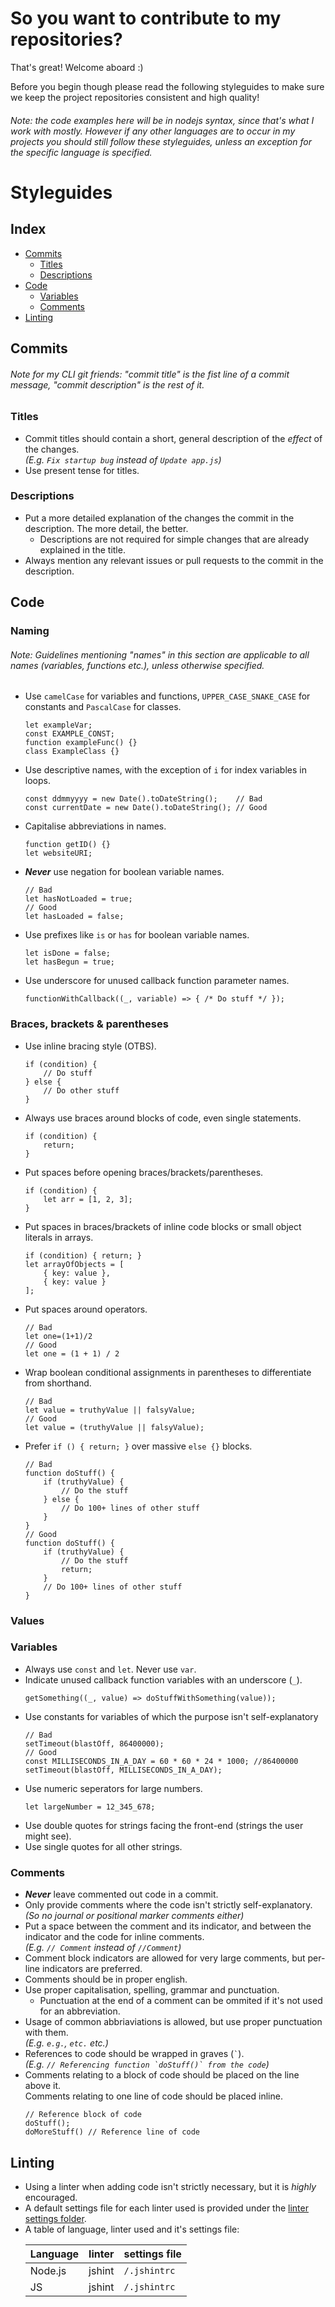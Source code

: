# So you want to contribute to my repositories?
That's great! Welcome aboard :)

Before you begin though please read the following styleguides to make sure we keep the project repositories consistent and high quality!

###### Note: the code examples here will be in nodejs syntax, since that's what I work with mostly. However if any other languages are to occur in my projects you should still follow these styleguides, unless an exception for the specific language is specified.

# Styleguides

## Index
- [Commits](#commits)
	- [Titles](#titles)
	- [Descriptions](#descriptions)
- [Code](#code)
	- [Variables](#variables)
	- [Comments](#comments)
- [Linting](#linting)


## Commits
###### Note for my CLI git friends: "commit title" is the fist line of a commit message, "commit description" is the rest of it.

### Titles
- Commit titles should contain a short, general description of the *effect* of the changes.  
	*(E.g. ``Fix startup bug`` instead of ``Update app.js``)*
- Use present tense for titles.

### Descriptions
- Put a more detailed explanation of the changes the commit in the description. The more detail, the better.
	- Descriptions are not required for simple changes that are already explained in the title.
- Always mention any relevant issues or pull requests to the commit in the description.

## Code
### Naming
###### Note: Guidelines mentioning "names" in this section are applicable to all names (variables, functions etc.), unless otherwise specified.
- Use `camelCase` for variables and functions, `UPPER_CASE_SNAKE_CASE` for constants and `PascalCase` for classes.
	```node
	let exampleVar;
	const EXAMPLE_CONST;
	function exampleFunc() {}
	class ExampleClass {}
	```
- Use descriptive names, with the exception of `i` for index variables in loops.
	```node
	const ddmmyyyy = new Date().toDateString();    // Bad
	const currentDate = new Date().toDateString(); // Good
	```
- Capitalise abbreviations in names.
	```node
	function getID() {}
	let websiteURI;
	```
- ***Never*** use negation for boolean variable names.
	```node
	// Bad
	let hasNotLoaded = true;
	// Good
	let hasLoaded = false;
	```
- Use prefixes like ``is`` or ``has`` for boolean variable names.
	```node
	let isDone = false;
	let hasBegun = true;
	```
- Use underscore for unused callback function parameter names.
	```node
	functionWithCallback((_, variable) => { /* Do stuff */ });
	```  

### Braces, brackets & parentheses
- Use inline bracing style (OTBS).
	```node
	if (condition) {
		// Do stuff
	} else {
		// Do other stuff
	}
	```
- Always use braces around blocks of code, even single statements.
	```node
	if (condition) { 
		return; 
	}
	```
- Put spaces before opening braces/brackets/parentheses.
	```node
	if (condition) {
		let arr = [1, 2, 3];
	}
	```
- Put spaces in braces/brackets of inline code blocks or small object literals in arrays.
	```node
	if (condition) { return; }
	let arrayOfObjects = [
		{ key: value },
		{ key: value }
	];
	```
- Put spaces around operators.
	```node
	// Bad
	let one=(1+1)/2
	// Good
	let one = (1 + 1) / 2
	```
- Wrap boolean conditional assignments in parentheses to differentiate from shorthand.
	```node
	// Bad
	let value = truthyValue || falsyValue;
	// Good
	let value = (truthyValue || falsyValue);
	```
- Prefer ``if () { return; }`` over massive ``else {}`` blocks.
	```node
	// Bad
	function doStuff() {
		if (truthyValue) {
			// Do the stuff
		} else {
			// Do 100+ lines of other stuff
		}
	}
	// Good
	function doStuff() {
		if (truthyValue) {
			// Do the stuff
			return;
		}
		// Do 100+ lines of other stuff
	}
	```

### Values

### Variables
- Always use ``const`` and ``let``. Never use ``var``.  
- Indicate unused callback function variables with an underscore (``_``).
	```node
	getSomething((_, value) => doStuffWithSomething(value));
	```
- Use constants for variables of which the purpose isn't self-explanatory
	```node
	// Bad
	setTimeout(blastOff, 86400000);
	// Good
	const MILLISECONDS_IN_A_DAY = 60 * 60 * 24 * 1000; //86400000
	setTimeout(blastOff, MILLISECONDS_IN_A_DAY);
	```
- Use numeric seperators for large numbers.
	```node
	let largeNumber = 12_345_678;
	```
- Use double quotes for strings facing the front-end (strings the user might see).
- Use single quotes for all other strings.



### Comments
- ***Never*** leave commented out code in a commit.
- Only provide comments where the code isn't strictly self-explanatory.  
	*(So no journal or positional marker comments either)*
- Put a space between the comment and its indicator, and between the indicator and the code for inline comments.  
	*(E.g. ``// Comment`` instead of ``//Comment``)*
- Comment block indicators are allowed for very large comments, but per-line indicators are preferred.
- Comments should be in proper english.
- Use proper capitalisation, spelling, grammar and punctuation.
	- Punctuation at the end of a comment can be ommited if it's not used for an abbreviation.
- Usage of common abbriaviations is allowed, but use proper punctuation with them.  
	*(E.g. ``e.g.``, ``etc.`` etc.)*
- References to code should be wrapped in graves (`` ` ``).  
	*(E.g. ``// Referencing function `doStuff()` from the code``)*
- Comments relating to a block of code should be placed on the line above it.  
	Comments relating to one line of code should be placed inline.  
	```node
	// Reference block of code
	doStuff();
	doMoreStuff() // Reference line of code
	```
	
## Linting
- Using a linter when adding code isn't strictly necessary, but it is *highly* encouraged.
- A default settings file for each linter used is provided under the [linter settings folder](/linter%20settings).
- A table of language, linter used and it's settings file:
<ul>
	
| Language | linter | settings file |
| --- | --- | --- |
| Node.js | jshint | ``/.jshintrc`` |
| JS | jshint | ``/.jshintrc`` |
</ul>
